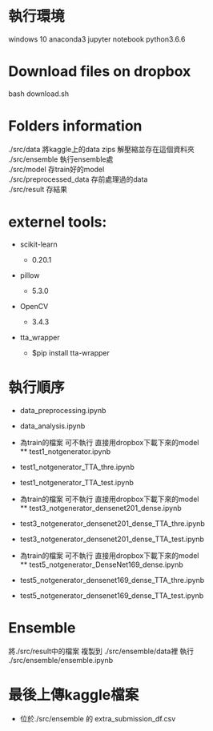 # 執行環境
windows 10 anaconda3 jupyter notebook python3.6.6

# Download files on dropbox
bash download.sh
# Folders information
./src/data                     將kaggle上的data zips 解壓縮並存在這個資料夾  
./src/ensemble                 執行ensemble處  
./src/model                    存train好的model  
./src/preprocessed_data        存前處理過的data  
./src/result                   存結果    
		
# externel tools:

* scikit-learn 
    * 0.20.1
	
* pillow 
    * 5.3.0

* OpenCV
    * 3.4.3

* tta_wrapper
    * $pip install tta-wrapper

# 執行順序

* data_preprocessing.ipynb
* data_analysis.ipynb

* 為train的檔案 可不執行 直接用dropbox下載下來的model  
** test1_notgenerator.ipynb

* test1_notgenerator_TTA_thre.ipynb
* test1_notgenerator_TTA_test.ipynb

* 為train的檔案 可不執行 直接用dropbox下載下來的model  
** test3_notgenerator_densenet201_dense.ipynb

* test3_notgenerator_densenet201_dense_TTA_thre.ipynb
* test3_notgenerator_densenet201_dense_TTA_test.ipynb

* 為train的檔案 可不執行 直接用dropbox下載下來的model  
** test5_notgenerator_DenseNet169_dense.ipynb

* test5_notgenerator_densenet169_dense_TTA_thre.ipynb
* test5_notgenerator_densenet169_dense_TTA_test.ipynb

# Ensemble
將./src/result中的檔案 複製到 ./src/ensemble/data裡
執行 ./src/ensemble/ensemble.ipynb

# 最後上傳kaggle檔案
* 位於./src/ensemble 的 extra_submission_df.csv
